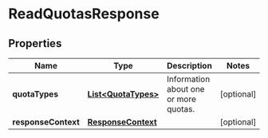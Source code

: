 

# ReadQuotasResponse


## Properties

| Name | Type | Description | Notes |
|------------ | ------------- | ------------- | -------------|
|**quotaTypes** | [**List&lt;QuotaTypes&gt;**](QuotaTypes.md) | Information about one or more quotas. |  [optional] |
|**responseContext** | [**ResponseContext**](ResponseContext.md) |  |  [optional] |



